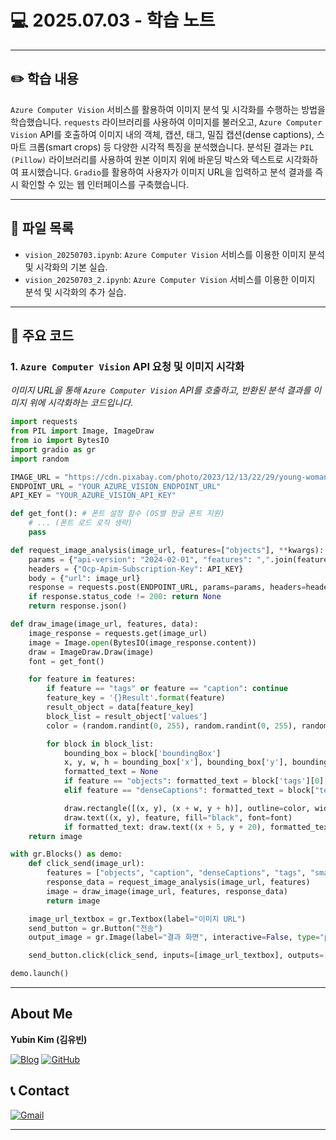 # 💻 2025.07.03 - 학습 노트

---

## ✏️ 학습 내용

`Azure Computer Vision` 서비스를 활용하여 이미지 분석 및 시각화를 수행하는 방법을 학습했습니다. `requests` 라이브러리를 사용하여 이미지를 불러오고, `Azure Computer Vision` API를 호출하여 이미지 내의 객체, 캡션, 태그, 밀집 캡션(dense captions), 스마트 크롭(smart crops) 등 다양한 시각적 특징을 분석했습니다. 분석된 결과는 `PIL (Pillow)` 라이브러리를 사용하여 원본 이미지 위에 바운딩 박스와 텍스트로 시각화하여 표시했습니다. `Gradio`를 활용하여 사용자가 이미지 URL을 입력하고 분석 결과를 즉시 확인할 수 있는 웹 인터페이스를 구축했습니다.

---

## 📁 파일 목록

- `vision_20250703.ipynb`: `Azure Computer Vision` 서비스를 이용한 이미지 분석 및 시각화의 기본 실습.
- `vision_20250703_2.ipynb`: `Azure Computer Vision` 서비스를 이용한 이미지 분석 및 시각화의 추가 실습.

---

## 📌 주요 코드

### 1. `Azure Computer Vision` API 요청 및 이미지 시각화
*이미지 URL을 통해 `Azure Computer Vision` API를 호출하고, 반환된 분석 결과를 이미지 위에 시각화하는 코드입니다.*
```python
import requests
from PIL import Image, ImageDraw
from io import BytesIO
import gradio as gr
import random

IMAGE_URL = "https://cdn.pixabay.com/photo/2023/12/13/22/29/young-woman-8447841_1280.jpg"
ENDPOINT_URL = "YOUR_AZURE_VISION_ENDPOINT_URL"
API_KEY = "YOUR_AZURE_VISION_API_KEY"

def get_font(): # 폰트 설정 함수 (OS별 한글 폰트 지원)
    # ... (폰트 로드 로직 생략)
    pass

def request_image_analysis(image_url, features=["objects"], **kwargs):
    params = {"api-version": "2024-02-01", "features": ",".join(features)}
    headers = {"Ocp-Apim-Subscription-Key": API_KEY}
    body = {"url": image_url}
    response = requests.post(ENDPOINT_URL, params=params, headers=headers, json=body)
    if response.status_code != 200: return None
    return response.json()

def draw_image(image_url, features, data):
    image_response = requests.get(image_url)
    image = Image.open(BytesIO(image_response.content))
    draw = ImageDraw.Draw(image)
    font = get_font()

    for feature in features:
        if feature == "tags" or feature == "caption": continue
        feature_key = '{}Result'.format(feature)
        result_object = data[feature_key]
        block_list = result_object['values']
        color = (random.randint(0, 255), random.randint(0, 255), random.randint(0, 255))

        for block in block_list:
            bounding_box = block['boundingBox']
            x, y, w, h = bounding_box['x'], bounding_box['y'], bounding_box['w'], bounding_box['h']
            formatted_text = None
            if feature == "objects": formatted_text = block['tags'][0]['name']
            elif feature == "denseCaptions": formatted_text = block["text"]

            draw.rectangle([(x, y), (x + w, y + h)], outline=color, width=2)
            draw.text((x, y), feature, fill="black", font=font)
            if formatted_text: draw.text((x + 5, y + 20), formatted_text, fill="white", font=font)
    return image

with gr.Blocks() as demo:
    def click_send(image_url):
        features = ["objects", "caption", "denseCaptions", "tags", "smartCrops"]
        response_data = request_image_analysis(image_url, features)
        image = draw_image(image_url, features, response_data)
        return image

    image_url_textbox = gr.Textbox(label="이미지 URL")
    send_button = gr.Button("전송")
    output_image = gr.Image(label="결과 화면", interactive=False, type="pil")

    send_button.click(click_send, inputs=[image_url_textbox], outputs=[output_image])

demo.launch()
```

---

## About Me

**Yubin Kim (김유빈)**

[![Blog](https://img.shields.io/badge/Blog-FF5722?style=for-the-badge&logo=blogger&logoColor=white)](https://cases.tistory.com/)
<a href="https://github.com/yubi0210"><img src="https://img.shields.io/badge/GitHub-181717?style=for-the-badge&logo=github&logoColor=white" alt="GitHub"/></a>

## 📞 Contact
[![Gmail](https://img.shields.io/badge/ubinn0210@gmail.com-D14836?style=for-the-badge&logo=gmail&logoColor=white)](ubinn0210@gmail.com)


---

